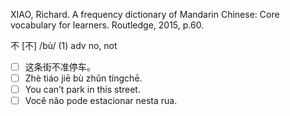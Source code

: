 XIAO, Richard. A frequency dictionary of Mandarin Chinese: Core vocabulary for learners. Routledge, 2015, p.60.

不 [不] /bù/ (1) adv no, not

- [ ] 这条街不准停车。 
- [ ] Zhè tiáo jiē bù zhǔn tíngchē.
- [ ] You can’t park in this street.
- [ ] Você não pode estacionar nesta rua.
